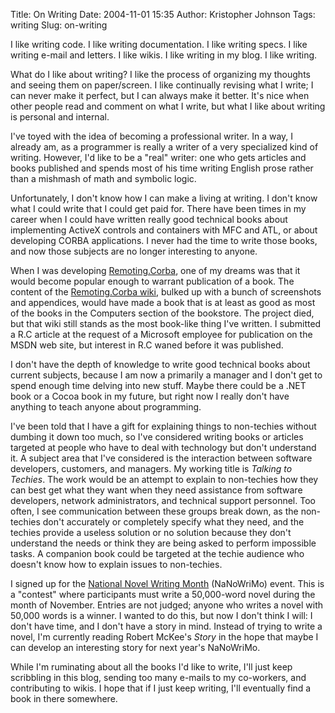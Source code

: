 Title: On Writing
Date: 2004-11-01 15:35
Author: Kristopher Johnson
Tags: writing
Slug: on-writing

I like writing code. I like writing documentation. I like writing specs.
I like writing e-mail and letters. I like wikis. I like writing in my
blog. I like writing.

What do I like about writing? I like the process of organizing my
thoughts and seeing them on paper/screen. I like continually revising
what I write; I can never make it perfect, but I can always make it
better. It's nice when other people read and comment on what I write,
but what I like about writing is personal and internal.

I've toyed with the idea of becoming a professional writer. In a way, I
already am, as a programmer is really a writer of a very specialized
kind of writing. However, I'd like to be a "real" writer: one who gets
articles and books published and spends most of his time writing English
prose rather than a mishmash of math and symbolic logic.

Unfortunately, I don't know how I can make a living at writing. I don't
know what I could write that I could get paid for. There have been times
in my career when I could have written really good technical books about
implementing ActiveX controls and containers with MFC and ATL, or about
developing CORBA applications. I never had the time to write those
books, and now those subjects are no longer interesting to anyone.

When I was developing
[Remoting.Corba](http://remoting-corba.sourceforge.net), one of my
dreams was that it would become popular enough to warrant publication of
a book. The content of the [Remoting.Corba wiki](http://kristopherjohnson.net/cgi-bin/rc/wiki.pl?Remoting.Corba_Wiki),
bulked up with a bunch of screenshots and appendices, would have made a
book that is at least as good as most of the books in the Computers
section of the bookstore. The project died, but that wiki still stands
as the most book-like thing I've written. I submitted a R.C article at
the request of a Microsoft employee for publication on the MSDN web
site, but interest in R.C waned before it was published.

I don't have the depth of knowledge to write good technical books about
current subjects, because I am now a primarily a manager and I don't get
to spend enough time delving into new stuff. Maybe there could be a .NET
book or a Cocoa book in my future, but right now I really don't have
anything to teach anyone about programming.

I've been told that I have a gift for explaining things to non-techies
without dumbing it down too much, so I've considered writing books or
articles targeted at people who have to deal with technology but don't
understand it. A subject area that I've considered is the interaction
between software developers, customers, and managers. My working title
is *Talking to Techies*. The work would be an attempt to explain to
non-techies how they can best get what they want when they need
assistance from software developers, network administrators, and
technical support personnel. Too often, I see communication between
these groups break down, as the non-techies don't accurately or
completely specify what they need, and the techies provide a useless
solution or no solution because they don't understand the needs or think
they are being asked to perform impossible tasks. A companion book could
be targeted at the techie audience who doesn't know how to explain
issues to non-techies.

I signed up for the [National Novel Writing Month](http://www.nanowrimo.org) (NaNoWriMo) event. This is a "contest"
where participants must write a 50,000-word novel during the month of
November. Entries are not judged; anyone who writes a novel with 50,000
words is a winner. I wanted to do this, but now I don't think I will: I
don't have time, and I don't have a story in mind. Instead of trying to
write a novel, I'm currently reading Robert McKee's *Story* in the hope
that maybe I can develop an interesting story for next year's NaNoWriMo.

While I'm ruminating about all the books I'd like to write, I'll just
keep scribbling in this blog, sending too many e-mails to my co-workers,
and contributing to wikis. I hope that if I just keep writing, I'll
eventually find a book in there somewhere.

